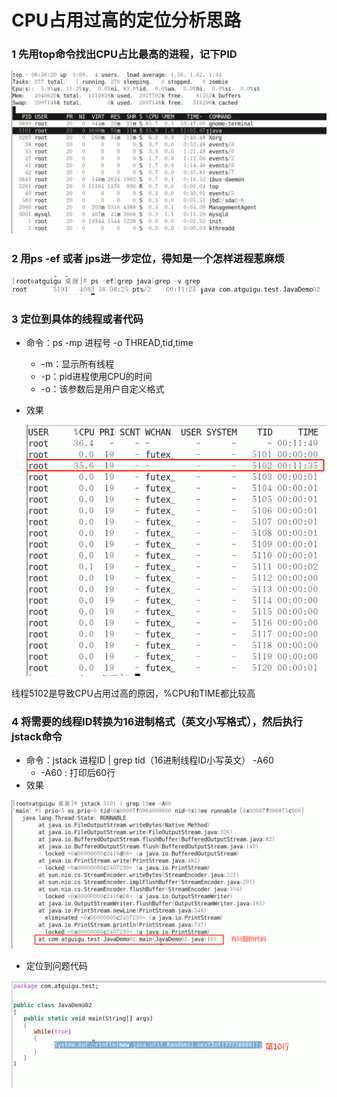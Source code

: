 # CPU占用过高的定位分析思路

### 1 先用top命令找出CPU占比最高的进程，记下PID

![cpu1](assets/cpu1-1559566616378.png)

### 2 用ps -ef 或者 jps进一步定位，得知是一个怎样进程惹麻烦

![cpu2](assets/cpu2.png)

### 3 定位到具体的线程或者代码

- 命令：ps -mp 进程号 -o THREAD,tid,time
  - -m：显示所有线程
  - -p：pid进程使用CPU的时间
  - -o：该参数后是用户自定义格式

- 效果

  ![cpu3](assets/cpu3.png)



线程5102是导致CPU占用过高的原因，%CPU和TIME都比较高

### 4 将需要的线程ID转换为16进制格式（英文小写格式），然后执行jstack命令

- 命令：jstack 进程ID | grep tid（16进制线程ID小写英文） -A60
  - -A60 : 打印后60行
- 效果

![cpu4](assets/cpu4.png)

- 定位到问题代码

![cpu5](assets/cpu5.png)


